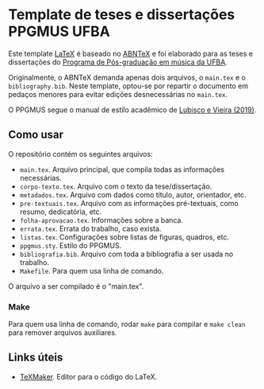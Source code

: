 # Template de teses e dissertações PPGMUS UFBA

Este template [LaTeX](https://www.latex-project.org/) é baseado no
[ABNTeX](https://www.abntex.net.br/) e foi elaborado para as teses e
dissertações do [Programa de Pós-graduação em música da
UFBA](http://ppgmus.ufba.br/).

Originalmente, o ABNTeX demanda apenas dois arquivos, o `main.tex` e o
`bibliography.bib`. Neste template, optou-se por repartir o documento
em pedaços menores para evitar edições desnecessárias no `main.tex`.

O PPGMUS segue o manual de estilo acadêmico de [Lubisco e Vieira
(2019)](https://repositorio.ufba.br/ri/handle/ri/29414).

## Como usar

O repositório contém os seguintes arquivos:

- `main.tex`. Arquivo principal, que compila todas as informações
  necessárias.
- `corpo-texto.tex`. Arquivo com o texto da tese/dissertação.
- `metadados.tex`. Arquivo com dados como título, autor, orientador,
  etc.
- `pre-textuais.tex`. Arquivo com as informações pré-textuais, como
  resumo, dedicatória, etc.
- `folha-aprovacao.tex`. Informações sobre a banca.
- `errata.tex`. Errata do trabalho, caso exista.
- `listas.tex`. Configurações sobre listas de figuras, quadros, etc.
- `ppgmus.sty`. Estilo do PPGMUS.
- `bibliografia.bib`. Arquivo com toda a bibliografia a ser usada no
  trabalho.
- `Makefile`. Para quem usa linha de comando.

O arquivo a ser compilado é o "main.tex".

### Make

Para quem usa linha de comando, rodar `make` para compilar e `make
clean` para remover arquivos auxiliares.

## Links úteis

- [TeXMaker](https://www.xm1math.net/texmaker/). Editor para o código do LaTeX.

